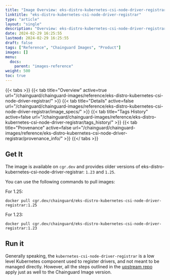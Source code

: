 ```yaml
---
title: "Image Overview: eks-distro-kubernetes-csi-node-driver-registrar"
linktitle: "eks-distro-kubernetes-csi-node-driver-registrar"
type: "article"
layout: "single"
description: "Overview: eks-distro-kubernetes-csi-node-driver-registrar Chainguard Image"
date: 2024-02-29 16:25:55
lastmod: 2024-02-29 16:25:55
draft: false
tags: ["Reference", "Chainguard Images", "Product"]
images: []
menu: 
  docs: 
    parent: "images-reference"
weight: 500
toc: true
---
```


{{< tabs >}}
{{< tab title="Overview" active=true url="/chainguard/chainguard-images/reference/eks-distro-kubernetes-csi-node-driver-registrar/" >}}
{{< tab title="Details" active=false url="/chainguard/chainguard-images/reference/eks-distro-kubernetes-csi-node-driver-registrar/image_specs/" >}}
{{< tab title="Tags History" active=false url="/chainguard/chainguard-images/reference/eks-distro-kubernetes-csi-node-driver-registrar/tags_history/" >}}
{{< tab title="Provenance" active=false url="/chainguard/chainguard-images/reference/eks-distro-kubernetes-csi-node-driver-registrar/provenance_info/" >}}
{{</ tabs >}}

## Get It

The image is available on `cgr.dev` and provides older versions of eks-distro-kubernetes-csi-node-driver-registrar: `1.23` and `1.25`.

You can use the following commands to pull images:

For 1.25:

```
docker pull cgr.dev/chainguard/eks-distro-kubernetes-csi-node-driver-registrar:1.25
````
For 1.23:
```
docker pull cgr.dev/chainguard/eks-distro-kubernetes-csi-node-driver-registrar:1.23
```
## Run it
Generally speaking, the `kubernetes-csi-node-driver-registrar` is a low level Kubernetes component used to register drivers, and not meant to be managed directly. However, all the steps outlined in the [upstream repo](https://github.com/kubernetes-csi/node-driver-registrar) apply just as well to the Chainguard Image version.
